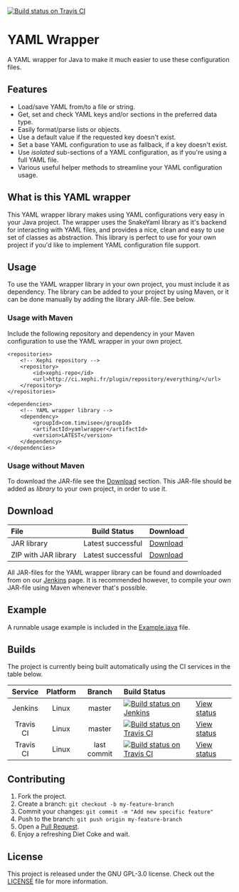 [![Build status on Travis CI](https://travis-ci.org/timvisee/yaml-wrapper.svg?branch=master)](https://travis-ci.org/timvisee/yaml-wrapper)

# YAML Wrapper
A YAML wrapper for Java to make it much easier to use these configuration files.

## Features
* Load/save YAML from/to a file or string.
* Get, set and check YAML keys and/or sections in the preferred data type.
* Easily format/parse lists or objects.
* Use a default value if the requested key doesn't exist.
* Set a base YAML configuration to use as fallback, if a key doesn't exist.
* Use _isolated_ sub-sections of a YAML configuration, as if you're using a full YAML file.
* Various useful helper methods to streamline your YAML configuration usage.

## What is this YAML wrapper
This YAML wrapper library makes using YAML configurations very easy in your Java project.
The wrapper uses the SnakeYaml library as it's backend for interacting with YAML files,
and provides a nice, clean and easy to use set of classes as abstraction.
This library is perfect to use for your own project if you'd like to implement YAML configuration file support.

## Usage
To use the YAML wrapper library in your own project, you must include it as dependency.
The library can be added to your project by using Maven, or it can be done manually by adding the library JAR-file. See below.

### Usage with Maven
Include the following repository and dependency in your Maven configuration to use the YAML wrapper in your own project.
```
<repositories>
    <!-- Xephi repository -->
    <repository>
        <id>xephi-repo</id>
        <url>http://ci.xephi.fr/plugin/repository/everything/</url>
    </repository>
</repositories>

<dependencies>
    <!-- YAML wrapper library -->
    <dependency>
        <groupId>com.timvisee</groupId>
        <artifactId>yamlwrapper</artifactId>
        <version>LATEST</version>
    </dependency>
</dependencies>
```

### Usage without Maven
To download the JAR-file see the [Download](#download) section.
This JAR-file should be added as _library_ to your own project, in order to use it.

## Download
|File|Build Status|Download|
|:---|:---:|:---|
|JAR library|Latest successful|[Download](http://ci.xephi.fr/job/YamlWrapper/lastSuccessfulBuild/artifact/target/)|
|ZIP with JAR library|Latest successful|[Download](http://ci.xephi.fr/job/YamlWrapper/lastSuccessfulBuild/artifact/target/*zip*/target.zip)|

All JAR-files for the YAML wrapper library can be found and downloaded from on our [Jenkins](http://ci.xephi.fr/job/YamlWrapper/) page.
It is recommended however, to compile your own JAR-file using Maven whenever that's possible.

## Example
A runnable usage example is included in the [Example.java](src/main/java/com/timvisee/yamlwrapper/example/Example.java) file.

## Builds
The project is currently being built automatically using the CI services in the table below.

|Service|Platform|Branch|Build Status| |
|:---:|:---:|:---:|:---|---|
|Jenkins|Linux|master|[![Build status on Jenkins](https://img.shields.io/jenkins/s/https/ci.xephi.fr/job/YamlWrapper.svg)](http://ci.xephi.fr/job/YamlWrapper/)|[View status](http://ci.xephi.fr/job/YamlWrapper/)|
|Travis CI|Linux|master|[![Build status on Travis CI](https://travis-ci.org/timvisee/yaml-wrapper.svg?branch=master)](https://travis-ci.org/timvisee/yaml-wrapper)|[View status](https://travis-ci.org/timvisee/yaml-wrapper)|
|Travis CI|Linux|last commit|[![Build status on Travis CI](https://travis-ci.org/timvisee/yaml-wrapper.svg)](https://travis-ci.org/timvisee/yaml-wrapper)|[View status](https://travis-ci.org/timvisee/yaml-wrapper)|

## Contributing
1. Fork the project.
2. Create a branch: `git checkout -b my-feature-branch`
3. Commit your changes: `git commit -m "Add new specific feature"`
4. Push to the branch: `git push origin my-feature-branch`
5. Open a [Pull Request](https://github.com/timvisee/yaml-wrapper/compare).
6. Enjoy a refreshing Diet Coke and wait.

## License
This project is released under the GNU GPL-3.0 license. Check out the [LICENSE](LICENSE) file for more information.
